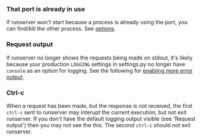 ### That port is already in use

If runserver won't start because a process is already using the port, you can
find/kill the other process. See [options](https://stackoverflow.com/questions/20239232/error-that-port-is-already-in-use).

### Request output

If runserver no longer shows the requests being made on stdout,
it's likely because your production `LOGGING` settings in settings.py
no longer have `console` as an option for logging. See the following
for [enabling more error output](https://stackoverflow.com/a/23818289/1624894).

### Ctrl-c

When a request has been made, but the response is not received, the first
`ctrl-c` sent to runserver may interupt the current execution, but not exit
runserver.  If you don't have the default logging output visible (see 
'Request output') then you may not see the this. The second `ctrl-c` should
not exit runserver.
